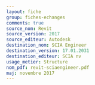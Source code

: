 ```yaml
---
layout: fiche
group: fiches-echanges
comments: true
source_nom: Revit
source_version: 2017
source_editeur: Autodesk
destination_nom: SCIA Engineer
destination_version: 17.01.2031
destination_editeur: SCIA nv
usage_metier: Structure
nom_pdf: revit-sciaengineer.pdf
maj: novembre 2017
---
```

